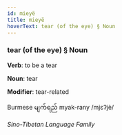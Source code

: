 ```yaml
---
id: mieyë
title: mieyë
hoverText: tear (of the eye) § Noun
---
```


### tear (of the eye) § Noun

**Verb**: to be a tear

**Noun**: tear

**Modifier**: tear-related

Burmese မျက်ရည် myak-rany /mjɛʔjè/

*Sino-Tibetan Language Family*